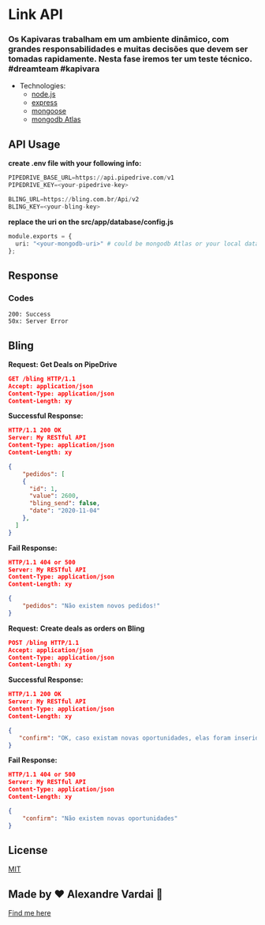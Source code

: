 # Link API 

### Os Kapivaras trabalham em um ambiente dinâmico, com grandes responsabilidades e muitas decisões que devem ser tomadas rapidamente. Nesta fase iremos ter um teste técnico. #dreamteam #kapivara 

* Technologies:
  * [node.js](https://nodejs.org/en/)
  * [express](https://expressjs.com/)
  * [mongoose](https://mongoosejs.com/)
  * [mongodb Atlas](https://www.mongodb.com/cloud/atlas)

## API Usage
**create .env file with your following info:**

```python
PIPEDRIVE_BASE_URL=https://api.pipedrive.com/v1
PIPEDRIVE_KEY=<your-pipedrive-key>

BLING_URL=https://bling.com.br/Api/v2
BLING_KEY=<your-bling-key>
```

**replace the uri on the src/app/database/config.js**

```python
module.exports = {
  uri: "<your-mongodb-uri>" # could be mongodb Atlas or your local database too
};
```

## Response  
### Codes
```
200: Success
50x: Server Error
```

## Bling

**Request:**
**Get Deals on PipeDrive**
```json
GET /bling HTTP/1.1
Accept: application/json
Content-Type: application/json
Content-Length: xy
```

**Successful Response:**
```json
HTTP/1.1 200 OK
Server: My RESTful API
Content-Type: application/json
Content-Length: xy

{
    "pedidos": [
    {
      "id": 1,
      "value": 2600,
      "bling_send": false,
      "date": "2020-11-04"
    },
  ]
}
```

**Fail Response:**
```json
HTTP/1.1 404 or 500
Server: My RESTful API
Content-Type: application/json
Content-Length: xy

{
    "pedidos": "Não existem novos pedidos!"
}
```

**Request:**
**Create deals as orders on Bling**
```json
POST /bling HTTP/1.1
Accept: application/json
Content-Type: application/json
Content-Length: xy
```

**Successful Response:**
```json
HTTP/1.1 200 OK
Server: My RESTful API
Content-Type: application/json
Content-Length: xy

{
   "confirm": "OK, caso existam novas oportunidades, elas foram inseridas corretamente!"
}
```

**Fail Response:**
```json
HTTP/1.1 404 or 500
Server: My RESTful API
Content-Type: application/json
Content-Length: xy

{
    "confirm": "Não existem novas oportunidades"
}
```

## License
[MIT](https://choosealicense.com/licenses/mit/)

## Made by ♥ Alexandre Vardai 👋 
[Find me here](https://www.linkedin.com/in/alexandre-vardai-b8255b15b/)
